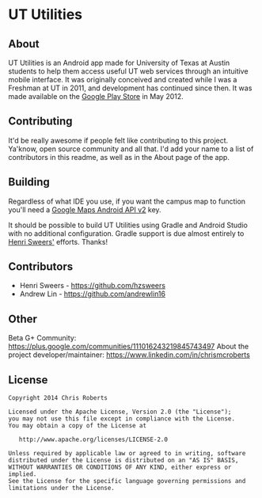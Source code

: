 # UT Utilities

## About
UT Utilities is an Android app made for University of Texas at Austin students to help them access useful UT web services through an intuitive mobile interface. It was originally conceived and created while I was a Freshman at UT in 2011, and development has continued since then. It was made available on the [Google Play Store](https://play.google.com/store/apps/details?id=com.nasageek.utexasutilities) in May 2012.

## Contributing
It'd be really awesome if people felt like contributing to this project. Ya'know, open source community and all that. I'd add your name to a list of contributors in this readme, as well as in the About page of the app.

## Building
Regardless of what IDE you use, if you want the campus map to function you'll need a [Google Maps Android API v2](https://developers.google.com/maps/documentation/android/start#get_an_android_certificate_and_the_google_maps_api_key) key.

It should be possible to build UT Utilities using Gradle and Android Studio with no additional configuration. Gradle support is due almost entirely to [Henri Sweers'](https://github.com/hzsweers) efforts. Thanks!

## Contributors
- Henri Sweers - https://github.com/hzsweers
- Andrew Lin - https://github.com/andrewlin16

## Other

Beta G+ Community: https://plus.google.com/communities/111016243219845743497
About the project developer/maintainer: https://www.linkedin.com/in/chrismcroberts

## License

    Copyright 2014 Chris Roberts

    Licensed under the Apache License, Version 2.0 (the "License");
    you may not use this file except in compliance with the License.
    You may obtain a copy of the License at

       http://www.apache.org/licenses/LICENSE-2.0

    Unless required by applicable law or agreed to in writing, software
    distributed under the License is distributed on an "AS IS" BASIS,
    WITHOUT WARRANTIES OR CONDITIONS OF ANY KIND, either express or implied.
    See the License for the specific language governing permissions and
    limitations under the License.
